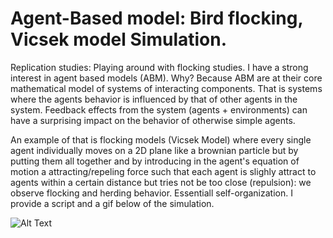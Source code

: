 # Agent-Based model: Bird flocking, Vicsek model Simulation.
Replication studies: Playing around with flocking studies.
I have a strong interest in agent based models (ABM). Why? Because ABM are at their core mathematical model of systems of interacting components. That is systems where the agents behavior is influenced by that of other agents in the system. Feedback effects from the system (agents + environments) can have a surprising impact on the behavior of otherwise simple agents.

An example of that is flocking models (Vicsek Model) where every single agent individually moves on a 2D plane like a brownian particle but by putting them all together and by introducing in the agent's equation of motion a attracting/repeling force such that each agent is slighly attract to agents within a certain distance but tries not be too close (repulsion): we observe flocking and herding behavior. Essentiall self-organization. I provide a script and a gif below of the simulation.

![Alt Text](flocking2d.gif)

